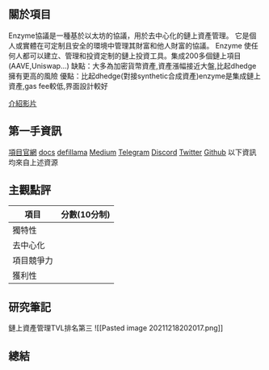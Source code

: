## 關於項目
Enzyme協議是一種基於以太坊的協議，用於去中心化的鏈上資產管理。 它是個人或實體在可定制且安全的環境中管理其財富和他人財富的協議。 Enzyme 使任何人都可以建立、管理和投資定制的鏈上投資工具。集成200多個鏈上項目(AAVE,Uniswap...)
缺點：大多為加密貨幣資產,資產漲幅接近大盤,比起dhedge擁有更高的風險
優點：比起dhedge(對接synthetic合成資產)enzyme是集成鏈上資產,gas fee較低,界面設計較好

[介紹影片](https://youtu.be/FZREE-6jV9I?fbclid=IwAR2TjP527uWTDMqmhroGF92X_UONphPfS4yaICbMmgMlMmUuqg9st3j2uIY)
## 第一手資訊
[項目官網](https://enzyme.finance/)
[docs](https://docs.enzyme.finance/)
[defillama](https://defillama.com/protocol/enzyme-finance)
[Medium]()
[Telegram]()
[Discord]()
[Twitter]()
[Github](https://github.com/enzymefinance/protocol)
以下資訊均來自上述資源
## 主觀點評
| 項目 | 分數(10分制) |
| -------- | -------- |
| 獨特性     |     | 
| 去中心化     | | 
| 項目競爭力     |   | 
| 獲利性     |    | 

## 研究筆記
鏈上資產管理TVL排名第三
![[Pasted image 20211218202017.png]]


## 總結
